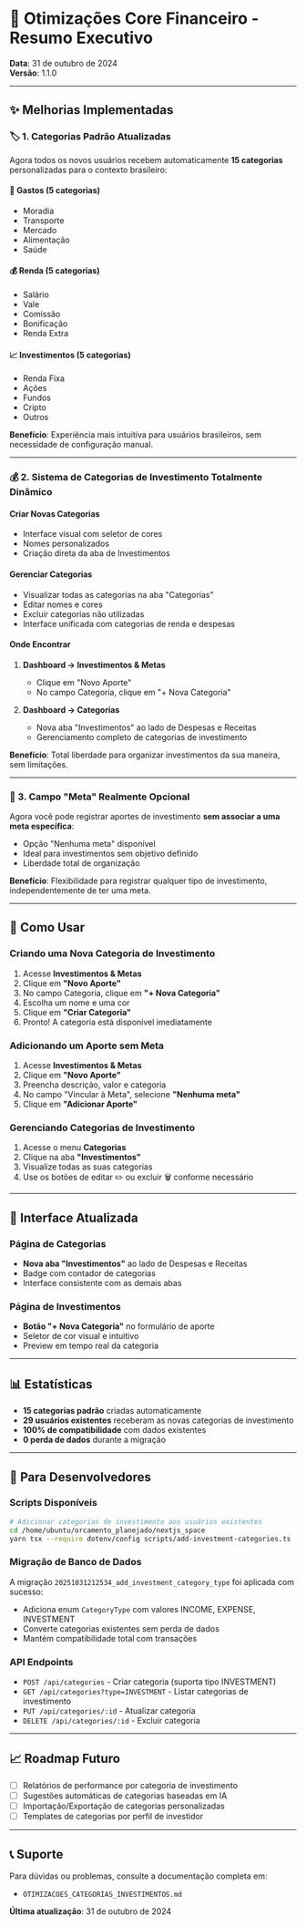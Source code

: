 
# 💼 Otimizações Core Financeiro - Resumo Executivo

**Data**: 31 de outubro de 2024  
**Versão**: 1.1.0

---

## ✨ Melhorias Implementadas

### 🏷️ 1. Categorias Padrão Atualizadas

Agora todos os novos usuários recebem automaticamente **15 categorias** personalizadas para o contexto brasileiro:

#### **💸 Gastos** (5 categorias)
- Moradia
- Transporte
- Mercado
- Alimentação
- Saúde

#### **💰 Renda** (5 categorias)
- Salário
- Vale
- Comissão
- Bonificação
- Renda Extra

#### **📈 Investimentos** (5 categorias)
- Renda Fixa
- Ações
- Fundos
- Cripto
- Outros

**Benefício**: Experiência mais intuitiva para usuários brasileiros, sem necessidade de configuração manual.

---

### 💰 2. Sistema de Categorias de Investimento Totalmente Dinâmico

#### **Criar Novas Categorias**
- Interface visual com seletor de cores
- Nomes personalizados
- Criação direta da aba de Investimentos

#### **Gerenciar Categorias**
- Visualizar todas as categorias na aba "Categorias"
- Editar nomes e cores
- Excluir categorias não utilizadas
- Interface unificada com categorias de renda e despesas

#### **Onde Encontrar**
1. **Dashboard → Investimentos & Metas**
   - Clique em "Novo Aporte"
   - No campo Categoria, clique em "+ Nova Categoria"

2. **Dashboard → Categorias**
   - Nova aba "Investimentos" ao lado de Despesas e Receitas
   - Gerenciamento completo de categorias de investimento

**Benefício**: Total liberdade para organizar investimentos da sua maneira, sem limitações.

---

### 🎯 3. Campo "Meta" Realmente Opcional

Agora você pode registrar aportes de investimento **sem associar a uma meta específica**:

- Opção "Nenhuma meta" disponível
- Ideal para investimentos sem objetivo definido
- Liberdade total de organização

**Benefício**: Flexibilidade para registrar qualquer tipo de investimento, independentemente de ter uma meta.

---

## 🚀 Como Usar

### Criando uma Nova Categoria de Investimento

1. Acesse **Investimentos & Metas**
2. Clique em **"Novo Aporte"**
3. No campo Categoria, clique em **"+ Nova Categoria"**
4. Escolha um nome e uma cor
5. Clique em **"Criar Categoria"**
6. Pronto! A categoria está disponível imediatamente

### Adicionando um Aporte sem Meta

1. Acesse **Investimentos & Metas**
2. Clique em **"Novo Aporte"**
3. Preencha descrição, valor e categoria
4. No campo "Vincular à Meta", selecione **"Nenhuma meta"**
5. Clique em **"Adicionar Aporte"**

### Gerenciando Categorias de Investimento

1. Acesse o menu **Categorias**
2. Clique na aba **"Investimentos"**
3. Visualize todas as suas categorias
4. Use os botões de editar ✏️ ou excluir 🗑️ conforme necessário

---

## 🎨 Interface Atualizada

### Página de Categorias
- **Nova aba "Investimentos"** ao lado de Despesas e Receitas
- Badge com contador de categorias
- Interface consistente com as demais abas

### Página de Investimentos
- **Botão "+ Nova Categoria"** no formulário de aporte
- Seletor de cor visual e intuitivo
- Preview em tempo real da categoria

---

## 📊 Estatísticas

- **15 categorias padrão** criadas automaticamente
- **29 usuários existentes** receberam as novas categorias de investimento
- **100% de compatibilidade** com dados existentes
- **0 perda de dados** durante a migração

---

## 🔧 Para Desenvolvedores

### Scripts Disponíveis

```bash
# Adicionar categorias de investimento aos usuários existentes
cd /home/ubuntu/orcamento_planejado/nextjs_space
yarn tsx --require dotenv/config scripts/add-investment-categories.ts
```

### Migração de Banco de Dados

A migração `20251031212534_add_investment_category_type` foi aplicada com sucesso:
- Adiciona enum `CategoryType` com valores INCOME, EXPENSE, INVESTMENT
- Converte categorias existentes sem perda de dados
- Mantém compatibilidade total com transações

### API Endpoints

- `POST /api/categories` - Criar categoria (suporta tipo INVESTMENT)
- `GET /api/categories?type=INVESTMENT` - Listar categorias de investimento
- `PUT /api/categories/:id` - Atualizar categoria
- `DELETE /api/categories/:id` - Excluir categoria

---

## 📈 Roadmap Futuro

- [ ] Relatórios de performance por categoria de investimento
- [ ] Sugestões automáticas de categorias baseadas em IA
- [ ] Importação/Exportação de categorias personalizadas
- [ ] Templates de categorias por perfil de investidor

---

## 📞 Suporte

Para dúvidas ou problemas, consulte a documentação completa em:
- `OTIMIZACOES_CATEGORIAS_INVESTIMENTOS.md`

**Última atualização**: 31 de outubro de 2024
